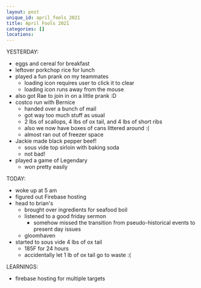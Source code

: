 ```yaml
---
layout: post
unique_id: april_fools_2021
title: April Fools 2021
categories: []
locations: 
---
```


YESTERDAY:
* eggs and cereal for breakfast
* leftover porkchop rice for lunch
* played a fun prank on my teammates
  * loading icon requires user to click it to clear
  * loading icon runs away from the mouse
* also got Rae to join in on a little prank :D
* costco run with Bernice
  * handed over a bunch of mail
  * got way too much stuff as usual
  * 2 lbs of scallops, 4 lbs of ox tail, and 4 lbs of short ribs
  * also we now have boxes of cans littered around :(
  * almost ran out of freezer space
* Jackie made black pepper beef!
  * sous vide top sirloin with baking soda
  * not bad!
* played a game of Legendary
  * won pretty easily

TODAY:
* woke up at 5 am
* figured out Firebase hosting
* head to brian's
  * brought over ingredients for seafood boil
  * listened to a good friday sermon
    * somehow missed the transition from pseudo-historical events to present day issues
  * gloomhaven
* started to sous vide 4 lbs of ox tail
  * 185F for 24 hours
  * accidentally let 1 lb of ox tail go to waste :(

LEARNINGS:
* firebase hosting for multiple targets
